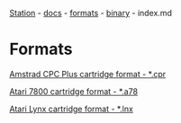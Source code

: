 [Station](../../../README.md) - [docs](../../index.md) - [formats](../index.md) - [binary](./index.md) - index.md

# Formats

[Amstrad CPC Plus cartridge format - *.cpr](./amstrad-cpr.md)

[Atari 7800 cartridge format - *.a78](./atari-7800-a78.md)

[Atari Lynx cartridge format - *.lnx](./atari-lynx-lnx.md)



